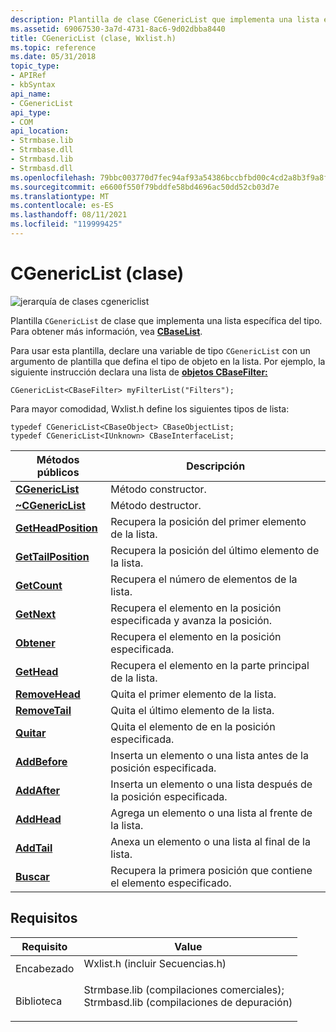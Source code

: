 ```yaml
---
description: Plantilla de clase CGenericList que implementa una lista específica del tipo. Para obtener más información, vea CBaseList.
ms.assetid: 69067530-3a7d-4731-8ac6-9d02dbba8440
title: CGenericList (clase, Wxlist.h)
ms.topic: reference
ms.date: 05/31/2018
topic_type:
- APIRef
- kbSyntax
api_name:
- CGenericList
api_type:
- COM
api_location:
- Strmbase.lib
- Strmbase.dll
- Strmbasd.lib
- Strmbasd.dll
ms.openlocfilehash: 79bbc003770d7fec94af93a54386bccbfbd00c4cd2a8b3f9a8ff81e14aa7a6ac
ms.sourcegitcommit: e6600f550f79bddfe58bd4696ac50dd52cb03d7e
ms.translationtype: MT
ms.contentlocale: es-ES
ms.lasthandoff: 08/11/2021
ms.locfileid: "119999425"
---
```

# <a name="cgenericlist-class"></a>CGenericList (clase)

![jerarquía de clases cgenericlist](images/list01.png)

Plantilla `CGenericList` de clase que implementa una lista específica del tipo. Para obtener más información, vea [**CBaseList**](cbaselist.md).

Para usar esta plantilla, declare una variable de tipo `CGenericList` con un argumento de plantilla que defina el tipo de objeto en la lista. Por ejemplo, la siguiente instrucción declara una lista de [**objetos CBaseFilter:**](cbasefilter.md)


```
CGenericList<CBaseFilter> myFilterList("Filters"); 
```



Para mayor comodidad, Wxlist.h define los siguientes tipos de lista:

``` syntax
typedef CGenericList<CBaseObject> CBaseObjectList;
typedef CGenericList<IUnknown> CBaseInterfaceList;
```



| Métodos públicos                                          | Descripción                                                              |
|---------------------------------------------------------|--------------------------------------------------------------------------|
| [**CGenericList**](cgenericlist-cgenericlist.md)       | Método constructor.                                                      |
| [**~CGenericList**](cgenericlist--cgenericlist.md)     | Método destructor.                                                       |
| [**GetHeadPosition**](cgenericlist-getheadposition.md) | Recupera la posición del primer elemento de la lista.                    |
| [**GetTailPosition**](cgenericlist-gettailposition.md) | Recupera la posición del último elemento de la lista.                     |
| [**GetCount**](cgenericlist-getcount.md)               | Recupera el número de elementos de la lista.                               |
| [**GetNext**](cgenericlist-getnext.md)                 | Recupera el elemento en la posición especificada y avanza la posición. |
| [**Obtener**](cgenericlist-get.md)                         | Recupera el elemento en la posición especificada.                            |
| [**GetHead**](cgenericlist-gethead.md)                 | Recupera el elemento en la parte principal de la lista.                              |
| [**RemoveHead**](cgenericlist-removehead.md)           | Quita el primer elemento de la lista.                                      |
| [**RemoveTail**](cgenericlist-removetail.md)           | Quita el último elemento de la lista.                                       |
| [**Quitar**](cgenericlist-remove.md)                   | Quita el elemento de en la posición especificada.                              |
| [**AddBefore**](cgenericlist-addbefore.md)             | Inserta un elemento o una lista antes de la posición especificada.                   |
| [**AddAfter**](cgenericlist-addafter.md)               | Inserta un elemento o una lista después de la posición especificada.                    |
| [**AddHead**](cgenericlist-addhead.md)                 | Agrega un elemento o una lista al frente de la lista.                           |
| [**AddTail**](cgenericlist-addtail.md)                 | Anexa un elemento o una lista al final de la lista.                          |
| [**Buscar**](cgenericlist-find.md)                       | Recupera la primera posición que contiene el elemento especificado.              |



 

## <a name="requirements"></a>Requisitos



| Requisito | Value |
|--------------------|--------------------------------------------------------------------------------------------------------------------------------------------------------------------------------------------|
| Encabezado<br/>  | <dl> <dt>Wxlist.h (incluir Secuencias.h)</dt> </dl>                                                                                    |
| Biblioteca<br/> | <dl> <dt>Strmbase.lib (compilaciones comerciales); </dt> <dt>Strmbasd.lib (compilaciones de depuración)</dt> </dl> |



 

 





